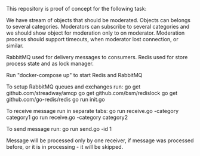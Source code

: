 This repository is proof of concept for the following task:

We have stream of objects that should be moderated. Objects can belongs to several categories.
Moderators can subscribe to several categories and we should show object for moderation only to on moderator.
Moderation process should support timeouts, when moderator lost connection, or similar.

RabbitMQ used for delivery messages to consumers.
Redis used for store process state and as lock manager.

Run "docker-compose up" to start Redis and RabbitMQ

To setup RabbitMQ queues and exchanges run:
go get github.com/streadway/amqp
go get github.com/bsm/redislock
go get github.com/go-redis/redis
go run init.go

To receive message run in separate tabs:
go run receive.go -category category1
go run receive.go -category category2

To send message run:
go run send.go -id 1

Message will be processed only by one receiver, if message was processed before, 
or it is in processing - it will be skipped. 